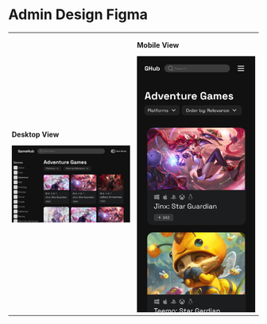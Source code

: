 # Admin Design Figma

<table>
  <tr>
    <td width="50%">
      <p><strong>Desktop View</strong></p>
      <img src="./figmaUI/Desktop tablet.jpg" width="500"/>
    </td>
    <td width="50%">
      <p><strong>Mobile View</strong></p>
      <img src="./figmaUI/Phone.png" width="500"/>
    </td>
  </tr>
  
</table>
